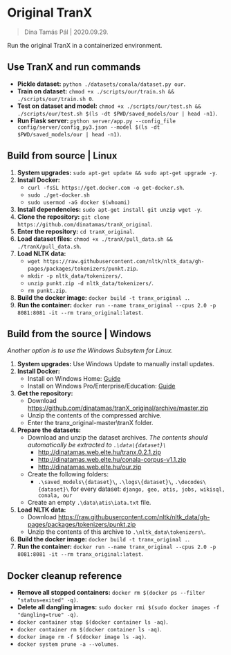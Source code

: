# Original TranX

> Dina Tamás Pál | 2020.09.29.

Run the original TranX in a containerized environment.

## Use TranX and run commands

* **Pickle dataset:** `python ./datasets/conala/dataset.py our`.
* **Train on dataset:** `chmod +x ./scripts/our/train.sh && ./scripts/our/train.sh 0`.
* **Test on dataset and model:** `chmod +x ./scripts/our/test.sh && ./scripts/our/test.sh $(ls -dt $PWD/saved_models/our | head -n1)`.
* **Run Flask server:** `python server/app.py --config_file config/server/config_py3.json --model $(ls -dt $PWD/saved_models/our | head -n1)`.

## Build from source | Linux

1. **System upgrades:** `sudo apt-get update && sudo apt-get upgrade -y`.
1. **Install Docker:**
    * `curl -fsSL https://get.docker.com -o get-docker.sh`.
    * `sudo ./get-docker.sh`
    * `sudo usermod -aG docker $(whoami)`
1. **Install dependencies:** `sudo apt-get install git unzip wget -y`.
1. **Clone the repository:** `git clone https://github.com/dinatamas/tranX_original`.
1. **Enter the repository:** `cd tranX_original`.
1. **Load dataset files:** `chmod +x ./tranX/pull_data.sh && ./tranX/pull_data.sh`.
1. **Load NLTK data:**
    * `wget https://raw.githubusercontent.com/nltk/nltk_data/gh-pages/packages/tokenizers/punkt.zip`.
    * `mkdir -p nltk_data/tokenizers/`.
    * `unzip punkt.zip -d nltk_data/tokenizers/`.
    * `rm punkt.zip`.
1. **Build the docker image:** `docker build -t tranx_original .`.
1. **Run the container:** `docker run --name tranx_original --cpus 2.0 -p 8081:8081 -it --rm tranx_original:latest`.

## Build from the source | Windows

_Another option is to use the Windows Subsytem for Linux._

1. **System upgrades:** Use Windows Update to manually install updates.
1. **Install Docker:**
    * Install on Windows Home: [Guide](https://docs.docker.com/docker-for-windows/install-windows-home/)
    * Install on Windows Pro/Enterprise/Education: [Guide](https://docs.docker.com/docker-for-windows/install/)
1. **Get the repository:** 
    * Download https://github.com/dinatamas/tranX_original/archive/master.zip
    * Unzip the contents of the compressed archive.
    * Enter the tranx_original-master\tranX folder.
1. **Prepare the datasets:**
    * Download and unzip the dataset archives.
      _The contents should automatically be extracted to `.\data\{dataset}\`_
        * http://dinatamas.web.elte.hu/tranx.0.2.1.zip
        * http://dinatamas.web.elte.hu/conala-corpus-v1.1.zip
        * http://dinatamas.web.elte.hu/our.zip
    * Create the following folders:
        * `.\saved_models\{dataset}\`, `.\logs\{dataset}\`, `.\decodes\{dataset}\`
          for every dataset: `django, geo, atis, jobs, wikisql, conala, our`
    * Create an empty `.\data\atis\iata.txt` file.
1. **Load NLTK data:**
    * Download https://raw.githubusercontent.com/nltk/nltk_data/gh-pages/packages/tokenizers/punkt.zip
    * Unzip the contents of this archive to `.\nltk_data\tokenizers\`.
1. **Build the docker image:** `docker build -t tranx_original .`.
1. **Run the container:** `docker run --name tranx_original --cpus 2.0 -p 8081:8081 -it --rm tranx_original:latest`.

## Docker cleanup reference

* **Remove all stopped containers:** `docker rm $(docker ps --filter "status=exited" -q)`.
* **Delete all dangling images:** `sudo docker rmi $(sudo docker images -f "dangling=true" -q)`.
* `docker container stop $(docker container ls -aq)`.
* `docker container rm $(docker container ls -aq)`.
* `docker image rm -f $(docker image ls -aq)`.
* `docker system prune -a --volumes`.
